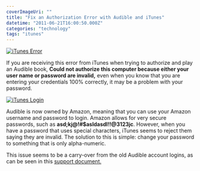 ```yaml
---
coverImageUri: ""
title: "Fix an Authorization Error with Audible and iTunes"
datetime: "2011-06-21T16:00:50.000Z"
categories: "technology"
tags: "itunes"
---
```


[![](http://assets.brandonmartinez.com/brandonmartinez/2011/06/error.png "iTunes Error")](http://assets.brandonmartinez.com/brandonmartinez/2011/06/error.png)

If you are receiving this error from iTunes when trying to authorize and play an Audible book, **Could not authorize this computer because either your user name or password are invalid,** even when you know that you are entering your credentials 100% correctly, it may be a problem with your password.

[![](http://assets.brandonmartinez.com/brandonmartinez/2011/06/login.png "iTunes Login")](http://assets.brandonmartinez.com/brandonmartinez/2011/06/login.png)

Audible is now owned by Amazon, meaning that you can use your Amazon username and password to login. Amazon allows for very secure passwords, such as **asd;kj@!#$asldasdl!!@3123jc**. However, when you have a password that uses special characters, iTunes seems to reject them saying they are invalid. The solution to this is simple: change your password to something that is only alpha-numeric.

This issue seems to be a carry-over from the old Audible account logins, as can be seen in this [support document.](http://audible-kids.custhelp.com/app/answers/detail/a_id/3256/~/itunes-activation-error%3A-could-not-authorize-this-computer-because-either-your)
